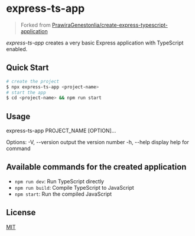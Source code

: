 # express-ts-app

> Forked from [PrawiraGenestonlia/create-express-typescript-application](https://github.com/PrawiraGenestonlia/create-express-typescript-application)

_express-ts-app_ creates a very basic Express application with TypeScript enabled.

## Quick Start

```bash
# create the project
$ npx express-ts-app <project-name>
# start the app
$ cd <project-name> && npm run start
```

## Usage

express-ts-app PROJECT_NAME [OPTION]...

Options:
  -V, --version     output the version number
  -h, --help        display help for command

## Available commands for the created application

- `npm run dev`: Run TypeScript directly
- `npm run build`: Compile TypeScript to JavaScript
- `npm start`: Run the compiled JavaScript

## License

[MIT](LICENSE)

